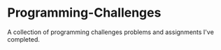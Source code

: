 # Programming-Challenges
A collection of programming challenges problems and assignments I've completed.
